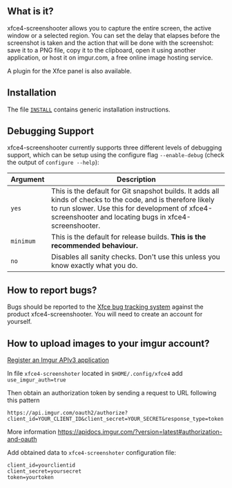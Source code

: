 ## What is it?

xfce4-screenshooter allows you to capture the entire screen, the active 
window or a selected region. You can set the delay that elapses 
before the screenshot is taken and the action that will be done with 
the screenshot: save it to a PNG file, copy it to the clipboard, open 
it using another application, or host it on imgur.com,
a free online image hosting service.

A plugin for the Xfce panel is also available.


## Installation

The file [`INSTALL`](INSTALL) contains generic installation instructions.


## Debugging Support

xfce4-screenshooter currently supports three different levels of debugging support,
which can be setup using the configure flag `--enable-debug` (check the output
of `configure --help`):

| Argument  | Description |
| -------   | ----------- |
|  `yes`    | This is the default for Git snapshot builds. It adds all kinds of checks to the code, and is therefore likely to run slower. Use this for development of xfce4-screenshooter and locating bugs in xfce4-screenshooter. |
| `minimum` | This is the default for release builds. **This is the recommended behaviour.** |
| `no`      | Disables all sanity checks. Don't use this unless you know exactly what you do. |


## How to report bugs?

Bugs should be reported to the [Xfce bug tracking system](https://bugzilla.xfce.org)
against the product xfce4-screenshooter. You will need to create an account for yourself.

## How to upload images to your imgur account?
[Register an Imgur APIv3 application](https://api.imgur.com/oauth2/addclient)

In file `xfce4-screenshoter` located in `$HOME/.config/xfce4` add
```use_imgur_auth=true```

Then obtain an authorization token by sending a request to URL following this pattern
```
https://api.imgur.com/oauth2/authorize?client_id=YOUR_CLIENT_ID&client_secret=YOUR_SECRET&response_type=token
```
More information https://apidocs.imgur.com/?version=latest#authorization-and-oauth

Add obtained data to `xfce4-screenshoter` configuration file:

```
client_id=yourclientid
client_secret=yoursecret
token=yourtoken
```
